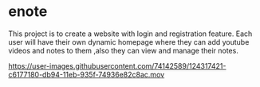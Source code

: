# enote
 
This project is to create a website with login and registration feature. Each user will
have their own dynamic homepage where they can add youtube videos and notes to them 
,also they can view and manage their notes.
</br>

https://user-images.githubusercontent.com/74142589/124317421-c6177180-db94-11eb-935f-74936e82c8ac.mov


